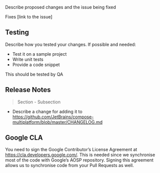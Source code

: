 Describe proposed changes and the issue being fixed

<!-- Optional -->
Fixes [link to the issue]

## Testing
<!-- Optional -->

Describe how you tested your changes. If possible and needed:
- Test it on a sample project
- Write unit tests
- Provide a code snippet

<!-- Optional -->
This should be tested by QA

## Release Notes
<!--
Optional, if omitted - won't be included in the changelog

Sections:
- Highlights
- Known issues
- Breaking changes
- Features
- Fixes
- Prerelease fixes

Subsections:
- Multiple Platforms
- iOS
- Desktop
- Web
- Resources
- Gradle Plugin
-->

> Section - Subsection

- Describe a change for adding it to https://github.com/JetBrains/compose-multiplatform/blob/master/CHANGELOG.md

## Google CLA

You need to sign the Google Contributor’s License Agreement at https://cla.developers.google.com/.
This is needed since we synchronise most of the code with Google’s AOSP repository. Signing this agreement allows us to synchronise code from your Pull Requests as well.
